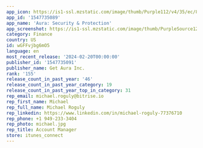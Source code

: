 ```yaml
---
app_icon: https://is1-ssl.mzstatic.com/image/thumb/Purple112/v4/35/ec/83/35ec8354-4c42-51f5-0049-be50a558504a/AppIcon-0-0-1x_U007emarketing-0-7-0-0-85-220.png/1024x1024bb.png
app_id: '1547735089'
app_name: 'Aura: Security & Protection'
app_screenshot: https://is1-ssl.mzstatic.com/image/thumb/PurpleSource122/v4/1d/14/15/1d141577-dc1b-ed2f-0810-97423204dd87/7e743580-976c-49ca-aeb6-40db485e43c7_1.jpg/1242x2688bb.png
category: Finance
country: US
id: wGFFvjbg6mO5
language: en
most_recent_release: '2024-02-20T00:00:00'
publisher_id: '1547735091'
publisher_name: Get Aura Inc.
rank: '155'
release_count_in_past_year: '46'
release_count_in_past_year_category: 19
release_count_in_past_year_top_in_category: 31
rep_email: michael.roguly@bitrise.io
rep_first_name: Michael
rep_full_name: Michael Roguly
rep_linkedin: https://www.linkedin.com/in/michael-roguly-77376710
rep_phone: +1 949-233-3404
rep_photo: michael.jpg
rep_title: Account Manager
store: itunes_connect
---
```

